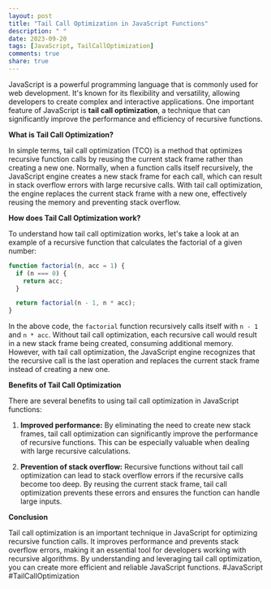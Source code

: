 ```yaml
---
layout: post
title: "Tail Call Optimization in JavaScript Functions"
description: " "
date: 2023-09-20
tags: [JavaScript, TailCallOptimization]
comments: true
share: true
---
```


JavaScript is a powerful programming language that is commonly used for web development. It's known for its flexibility and versatility, allowing developers to create complex and interactive applications. One important feature of JavaScript is **tail call optimization**, a technique that can significantly improve the performance and efficiency of recursive functions.

**What is Tail Call Optimization?**

In simple terms, tail call optimization (TCO) is a method that optimizes recursive function calls by reusing the current stack frame rather than creating a new one. Normally, when a function calls itself recursively, the JavaScript engine creates a new stack frame for each call, which can result in stack overflow errors with large recursive calls. With tail call optimization, the engine replaces the current stack frame with a new one, effectively reusing the memory and preventing stack overflow.

**How does Tail Call Optimization work?**

To understand how tail call optimization works, let's take a look at an example of a recursive function that calculates the factorial of a given number:

```javascript
function factorial(n, acc = 1) {
  if (n === 0) {
    return acc;
  }

  return factorial(n - 1, n * acc);
}
```

In the above code, the `factorial` function recursively calls itself with `n - 1` and `n * acc`. Without tail call optimization, each recursive call would result in a new stack frame being created, consuming additional memory. However, with tail call optimization, the JavaScript engine recognizes that the recursive call is the last operation and replaces the current stack frame instead of creating a new one.

**Benefits of Tail Call Optimization**

There are several benefits to using tail call optimization in JavaScript functions:

1. **Improved performance:** By eliminating the need to create new stack frames, tail call optimization can significantly improve the performance of recursive functions. This can be especially valuable when dealing with large recursive calculations.

2. **Prevention of stack overflow:** Recursive functions without tail call optimization can lead to stack overflow errors if the recursive calls become too deep. By reusing the current stack frame, tail call optimization prevents these errors and ensures the function can handle large inputs.

**Conclusion**

Tail call optimization is an important technique in JavaScript for optimizing recursive function calls. It improves performance and prevents stack overflow errors, making it an essential tool for developers working with recursive algorithms. By understanding and leveraging tail call optimization, you can create more efficient and reliable JavaScript functions. #JavaScript #TailCallOptimization